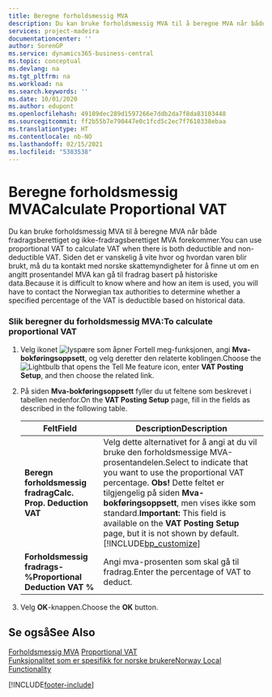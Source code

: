 ```yaml
---
title: Beregne forholdsmessig MVA
description: Du kan bruke forholdsmessig MVA til å beregne MVA når både fradragsberettiget og ikke-fradragsberettiget MVA forekommer.
services: project-madeira
documentationcenter: ''
author: SorenGP
ms.service: dynamics365-business-central
ms.topic: conceptual
ms.devlang: na
ms.tgt_pltfrm: na
ms.workload: na
ms.search.keywords: ''
ms.date: 10/01/2020
ms.author: edupont
ms.openlocfilehash: 49189dec289d1597266e7ddb2da7f8da83103448
ms.sourcegitcommit: ff2b55b7e790447e0c1fcd5c2ec7f7610338ebaa
ms.translationtype: HT
ms.contentlocale: nb-NO
ms.lasthandoff: 02/15/2021
ms.locfileid: "5383538"
---
```

# <a name="calculate-proportional-vat"></a><span data-ttu-id="811f6-103">Beregne forholdsmessig MVA</span><span class="sxs-lookup"><span data-stu-id="811f6-103">Calculate Proportional VAT</span></span>
<span data-ttu-id="811f6-104">Du kan bruke forholdsmessig MVA til å beregne MVA når både fradragsberettiget og ikke-fradragsberettiget MVA forekommer.</span><span class="sxs-lookup"><span data-stu-id="811f6-104">You can use proportional VAT to calculate VAT when there is both deductible and non-deductible VAT.</span></span> <span data-ttu-id="811f6-105">Siden det er vanskelig å vite hvor og hvordan varen blir brukt, må du ta kontakt med norske skattemyndigheter for å finne ut om en angitt prosentandel MVA kan gå til fradrag basert på historiske data.</span><span class="sxs-lookup"><span data-stu-id="811f6-105">Because it is difficult to know where and how an item is used, you will have to contact the Norwegian tax authorities to determine whether a specified percentage of the VAT is deductible based on historical data.</span></span>  

### <a name="to-calculate-proportional-vat"></a><span data-ttu-id="811f6-106">Slik beregner du forholdsmessig MVA:</span><span class="sxs-lookup"><span data-stu-id="811f6-106">To calculate proportional VAT</span></span>  

1.  <span data-ttu-id="811f6-107">Velg ikonet ![lyspære som åpner Fortell meg-funksjonen](../../media/ui-search/search_small.png "Fortell hva du vil gjøre"), angi **Mva-bokføringsoppsett**, og velg deretter den relaterte koblingen.</span><span class="sxs-lookup"><span data-stu-id="811f6-107">Choose the ![Lightbulb that opens the Tell Me feature](../../media/ui-search/search_small.png "Tell me what you want to do") icon, enter **VAT Posting Setup**, and then choose the related link.</span></span>  
2.  <span data-ttu-id="811f6-108">På siden **Mva-bokføringsoppsett** fyller du ut feltene som beskrevet i tabellen nedenfor.</span><span class="sxs-lookup"><span data-stu-id="811f6-108">On the **VAT Posting Setup** page, fill in the fields as described in the following table.</span></span>  

    |<span data-ttu-id="811f6-109">Felt</span><span class="sxs-lookup"><span data-stu-id="811f6-109">Field</span></span>|<span data-ttu-id="811f6-110">Description</span><span class="sxs-lookup"><span data-stu-id="811f6-110">Description</span></span>|  
    |---------------------------------|---------------------------------------|  
    |<span data-ttu-id="811f6-111">**Beregn forholdsmessig fradrag**</span><span class="sxs-lookup"><span data-stu-id="811f6-111">**Calc. Prop. Deduction VAT**</span></span>|<span data-ttu-id="811f6-112">Velg dette alternativet for å angi at du vil bruke den forholdsmessige MVA-prosentandelen.</span><span class="sxs-lookup"><span data-stu-id="811f6-112">Select to indicate that you want to use the proportional VAT percentage.</span></span> <span data-ttu-id="811f6-113">**Obs!** Dette feltet er tilgjengelig på siden **Mva-bokføringsoppsett**, men vises ikke som standard.</span><span class="sxs-lookup"><span data-stu-id="811f6-113">**Important:**  This field is available on the **VAT Posting Setup** page, but it is not shown by default.</span></span> [!INCLUDE[bp_customize](../../includes/bp_customize_md.md)]|  
    |<span data-ttu-id="811f6-114">**Forholdsmessig fradrags-%**</span><span class="sxs-lookup"><span data-stu-id="811f6-114">**Proportional Deduction VAT %**</span></span>|<span data-ttu-id="811f6-115">Angi mva-prosenten som skal gå til fradrag.</span><span class="sxs-lookup"><span data-stu-id="811f6-115">Enter the percentage of VAT to deduct.</span></span>|  

3.  <span data-ttu-id="811f6-116">Velg **OK**-knappen.</span><span class="sxs-lookup"><span data-stu-id="811f6-116">Choose the **OK** button.</span></span>  

## <a name="see-also"></a><span data-ttu-id="811f6-117">Se også</span><span class="sxs-lookup"><span data-stu-id="811f6-117">See Also</span></span>  
 <span data-ttu-id="811f6-118">[Forholdsmessig MVA](proportional-vat.md) </span><span class="sxs-lookup"><span data-stu-id="811f6-118">[Proportional VAT](proportional-vat.md) </span></span>  
 [<span data-ttu-id="811f6-119">Funksjonalitet som er spesifikk for norske brukere</span><span class="sxs-lookup"><span data-stu-id="811f6-119">Norway Local Functionality</span></span>](norway-local-functionality.md)   
 


[!INCLUDE[footer-include](../../includes/footer-banner.md)]